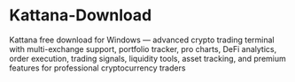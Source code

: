 # Kattana-Download
Kattana free download for Windows — advanced crypto trading terminal with multi-exchange support, portfolio tracker, pro charts, DeFi analytics, order execution, trading signals, liquidity tools, asset tracking, and premium features for professional cryptocurrency traders
